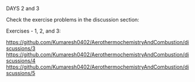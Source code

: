 DAYS 2 and 3

Check the exercise problems in the discussion section:


Exercises - 1, 2, and 3: 

https://github.com/Kumaresh0402/AerothermochemistryAndCombustion/discussions/3
https://github.com/Kumaresh0402/AerothermochemistryAndCombustion/discussions/4
https://github.com/Kumaresh0402/AerothermochemistryAndCombustion/discussions/5
